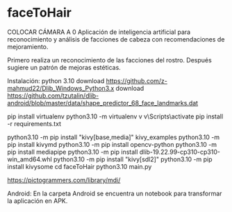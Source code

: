 # faceToHair

COLOCAR CÁMARA A 0
Aplicación de inteligencia artificial para reconocimiento y análisis de facciones de cabeza con recomendaciones de mejoramiento.

Primero realiza un reconocimiento de las facciones del rostro.
Después sugiere un patrón de mejoras estéticas.

Instalación:
python 3.10
download https://github.com/z-mahmud22/Dlib_Windows_Python3.x
download https://github.com/tzutalin/dlib-android/blob/master/data/shape_predictor_68_face_landmarks.dat

pip install virtualenv
python3.10 -m virtualenv v
v\Scripts\activate
pip install -r requirements.txt

python3.10 -m pip install "kivy[base,media]" kivy_examples
python3.10 -m pip install kivymd
python3.10 -m pip install opencv-python
python3.10 -m pip install mediapipe
python3.10 -m pip install dlib-19.22.99-cp310-cp310-win_amd64.whl
python3.10 -m pip install "kivy[sdl2]"
python3.10 -m pip install kivysome
cd faceToHair
python3.10 main.py

https://pictogrammers.com/library/mdi/

Android:
En la carpeta Android se encuentra un notebook para transformar la aplicación en APK.
